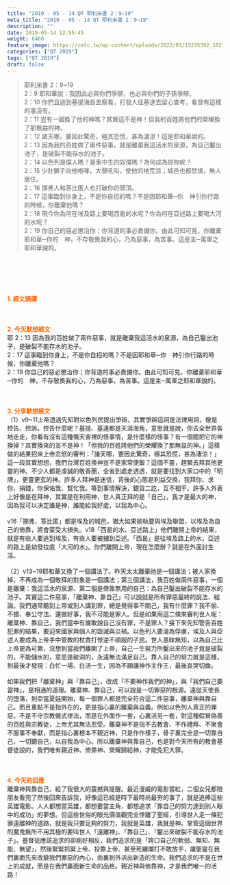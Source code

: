 ```yaml
---
title: "2019 - 05 - 14 QT 耶利米書 2：9~19"
meta_title: "2019 - 05 - 14 QT 耶利米書 2：9~19"
description: ""
date: 2019-05-14 12:55:45
weight: 6460
feature_image: https://cmtc.tw/wp-content/uploads/2022/03/15235392_10211799862337740_180693556567566654_o-1.webp
categories: ["QT 2019"]
tags: ["QT 2019"]
draft: false
---
```


<blockquote>耶利米書 2：9~19<br />
2：9 耶和華說：我因此必與你們爭辯，也必與你們的子孫爭辯。<br />
2：10 你們且過到基提海島去察看，打發人往基達去留心查考，看曾有這樣的事沒有。<br />
2：11 豈有一國換了他的神嗎？其實這不是神！但我的百姓將他們的榮耀換了那無益的神。<br />
2：12 諸天哪，要因此驚奇，極其恐慌，甚為淒涼！這是耶和華說的。<br />
2：13 因為我的百姓做了兩件惡事，就是離棄我這活水的泉源，為自己鑿出池子，是破裂不能存水的池子。<br />
2：14 以色列是僕人嗎？是家中生的奴僕嗎？為何成為掠物呢？<br />
2：15 少壯獅子向他咆哮，大聲吼叫，使他的地荒涼；城邑也都焚燒，無人居住。<br />
2：16 挪弗人和答比匿人也打破你的頭頂。<br />
2：17 這事臨到你身上，不是你自招的嗎？不是因耶和華─你　神引你行路的時候，你離棄他嗎？<br />
2：18 現今你為何在埃及路上要喝西曷的水呢？你為何在亞述路上要喝大河的水呢？<br />
2：19 你自己的惡必懲治你；你背道的事必責備你。由此可知可見，你離棄耶和華─你的　神，不存敬畏我的心，乃為惡事，為苦事。這是主─萬軍之耶和華說的。</blockquote><br />
&nbsp;<br />
<br />
&nbsp;<br />
<br />
<span style="color: #ff6600;"><strong>1. </strong><strong>經文誦讀</strong></span><br />
<br />
<span style="color: #ff6600;"><strong> </strong></span><br />
<br />
<span style="color: #ff6600;"><strong>2. 今天默想</strong><strong>經文<br />
</strong></span>耶 2：13 因為我的百姓做了兩件惡事，就是離棄我這活水的泉源，為自己鑿出池子，是破裂不能存水的池子。<br />
2：17 這事臨到你身上，不是你自招的嗎？不是因耶和華─你　神引你行路的時候，你離棄他嗎？<br />
2：19 你自己的惡必懲治你；你背道的事必責備你。由此可知可見，你離棄耶和華─你的　神，不存敬畏我的心，乃為惡事，為苦事。這是主─萬軍之耶和華說的。<br />
<br />
&nbsp;<br />
<br />
<span style="color: #ff6600;"><strong>3. 分享默想經文<br />
</strong></span>（1）v9~11上帝透過先知對以色列民提出爭辯，其實爭辯這詞是法律用詞，像是控告、控訴。控告什麼呢？基提、基達都是天涯海角，意思就是說，你去全世界各地走走，你看有沒有這種傷天害裡的怪事情，是什麼樣的怪事？有一個國把它的神換掉？其實換來的並不是神！「但我的百姓將他們的榮耀換了那無益的神。」這樣做的結果招來上帝忿怒的審判：「諸天哪，要因此驚奇，極其恐慌，甚為淒涼！」這一段其實想想，我們台灣百姓換神豈不是家常便飯？這個不靈，趕緊去拜其他更靈的神。不少人都是虔誠的敬香團，全省到處走透透，就是要找到大家口中的「明牌」，更靈更玄的神。許多人拜神是迷信，背後的心態是利益交換，我拜你、求你、捐錢，你保佑我、幫忙我。等到事情解決，銀貨二訖，互不相干。許多人外表上好像是在拜神，其實是在利用神，世人真正拜的是「自己」，我才是最大的神，因為我可以決定誰是神，誰能給我好處，以我為中心。<br />
<br />
v16「挪弗、答比匿」都是埃及的城邑，猶大如果拗執要與埃及聯盟，以埃及為自己的倚靠，將會蒙受大損失。v18「西曷的水、亞述路上」他們離開上帝的結果，就是有些人要逃到埃及，有些人要被擄到亞述。「西曷」是往埃及路上的水，亞述的路上是幼發拉底「大河的水」。你們離開上帝，現在怎麼辦？就是在外面討生活。<br />
<br />
（2）v13~19耶和華又換了一個講法了。昨天太太離棄祂是一個講法；被人家換掉，不再成為一個敬拜的對象是一個講法；第三個講法，我百姓做兩件惡事，一個是離棄：我這活水的泉源、第二個是倚靠無用的自己：為自己鑿出破裂不能存水的池子。其實這二件惡事，「離棄神、靠自己」可以說就是所有罪惡最終的說法、結論。我們通常聽到上帝或別人講到罪，總是覺得事不關己，我有什麼罪？我不偷、不搶、奉公守法、還做好事，我不可能是罪人。但是如果用這二條來審判世人呢：離棄神、靠自己，我們當中有誰敢說自己沒有罪，不是罪人？接下來先知警告百姓犯罪的結果，要迎來國家與個人的毀滅與災禍。以色列人要淪為俘虜，埃及人與亞述人要成為上帝手中管教的杖責打悖逆不順服的子民。世人愚昧無知，以為自己比上帝更為可靠，沒想到當我們離開了上帝，自己一生努力所鑿出來的池子竟是破裂的，不能儲水的，意思是破洞的，永遠無法滿足自己。靠人自己的努力就是這樣，到最後才發現：白忙一場、白活一生，因為不願讓神作主作王，最後哀哭切齒。<br />
<br />
如果我們把「離棄神」與「靠自己」，改成「不要神作我們的神」，與「我們自己要當神」，是相通的道理。離棄神、靠自己，可以說是一切罪惡的根源。遠從天使長的墮落，到亞當夏娃開始，每一個罪人都是完全符合這二件惡事，離棄神與靠自己。而且重點不是指外在的，更是指心裏的離棄與自義。例如以色列人真正的罪惡，不是不守宗教儀式律法，而是在外面作一套，心裏活另一套，對這種假冒偽善的百姓與宗教徒，上帝尤其無法忍受。離棄神不是指不去教會、不作禮拜、不聚會不服事不奉獻，而是指心裏根本不親近神，只是作作樣子，骨子裏完全是一切靠自己，一切聽自己，以自我為中心。所以離棄神與靠自己，也是對今天所有的教會基督徒說的，我們唯有親近神、倚靠神、榮耀歸給神，才能免犯大罪。<br />
<br />
&nbsp;<br />
<br />
<span style="color: #ff6600;"><strong>4. 今天的回應<br />
</strong></span>離棄神與靠自己，給了我很大的震撼與提醒。最近漫威的電影當紅，二個女兒都陪朋友看完了然後回來告訴我，好像這已經是時下最時尚最夯的事了，就是追捧這些英雄電影。人人都想當英雄，都想要當主角，都想追求「靠自己的努力達到別人眼中的成功」的夢想。但這些世俗的眼光價值觀完全悖離了聖經，引導世人走一條犯罪遠離神的道路，就是我只要足夠的努力，我就是英雄，我就是神。掌管這個世界的魔鬼無所不用其極的要叫世人「遠離神」、「靠自己」、「鑿出來破裂不能存水的池子」。基督徒應該追求的卻剛好相反，我們追求的是「誇口自己的軟弱、無知、無能、無望」，然後緊緊抓緊上帝、投靠上帝、甚至死纏爛打不敢放手，讓聖靈在我們裏面先來改變我們罪惡的內心，由裏到外活出新造的生命。我們追求的不是在世上的成就，而是在我們裏面新生命的品格。親近神與倚靠神，才是我們唯一的活路！<br />
<br />
&nbsp;
        